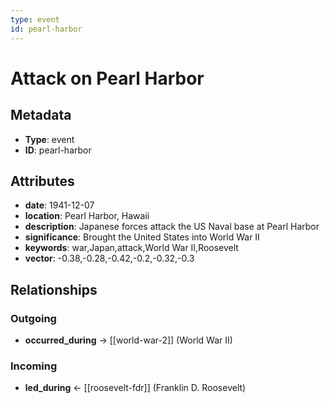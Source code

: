 ```yaml
---
type: event
id: pearl-harbor
---
```


# Attack on Pearl Harbor

## Metadata

- **Type**: event
- **ID**: pearl-harbor

## Attributes

- **date**: 1941-12-07
- **location**: Pearl Harbor, Hawaii
- **description**: Japanese forces attack the US Naval base at Pearl Harbor
- **significance**: Brought the United States into World War II
- **keywords**: war,Japan,attack,World War II,Roosevelt
- **vector**: -0.38,-0.28,-0.42,-0.2,-0.32,-0.3

## Relationships

### Outgoing

- **occurred_during** → [[world-war-2]] (World War II)

### Incoming

- **led_during** ← [[roosevelt-fdr]] (Franklin D. Roosevelt)

